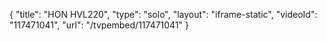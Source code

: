 {
    "title": "HON HVL220",
    "type": "solo",
    "layout": "iframe-static",
    "videoId": "117471041",
    "url": "\/tvpembed\/117471041"
}